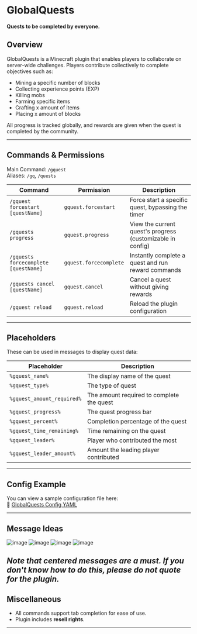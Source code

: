 # GlobalQuests

**Quests to be completed by everyone.**

## Overview

GlobalQuests is a Minecraft plugin that enables players to collaborate on server-wide challenges. Players contribute collectively to complete objectives such as:

- Mining a specific number of blocks  
- Collecting experience points (EXP)  
- Killing mobs  
- Farming specific items
- Crafting x amount of items
- Placing x amount of blocks 

All progress is tracked globally, and rewards are given when the quest is completed by the community.

---

## Commands & Permissions

Main Command: `/gquest`  
Aliases: `/gq`, `/quests`

| Command                               | Permission            | Description                                                       |
|---------------------------------------|------------------------|-------------------------------------------------------------------|
| `/gquest forcestart [questName]`      | `gquest.forcestart`    | Force start a specific quest, bypassing the timer                |
| `/gquests progress`                   | `gquest.progress`      | View the current quest's progress (customizable in config)       |
| `/gquests forcecomplete [questName]`  | `gquest.forcecomplete` | Instantly complete a quest and run reward commands               |
| `/gquests cancel [questName]`         | `gquest.cancel`        | Cancel a quest without giving rewards                            |
| `/gquest reload`                      | `gquest.reload`        | Reload the plugin configuration                                  |

---

## Placeholders

These can be used in messages to display quest data:

| Placeholder                | Description                                  |
|---------------------------|----------------------------------------------|
| `%gquest_name%`           | The display name of the quest                |
| `%gquest_type%`           | The type of quest                            |
| `%gquest_amount_required%`| The amount required to complete the quest    |
| `%gquest_progress%`       | The quest progress bar                       |
| `%gquest_percent%`        | Completion percentage of the quest           |
| `%gquest_time_remaining%` | Time remaining on the quest                  |
| `%gquest_leader%`         | Player who contributed the most              |
| `%gquest_leader_amount%`  | Amount the leading player contributed        |

---

## Config Example

You can view a sample configuration file here:  
🔗 [GlobalQuests Config YAML](https://github.com/developedbyalex/GlobalQuests/blob/main/config.yml)

---

## Message Ideas
![image](https://github.com/user-attachments/assets/be7f6854-2265-4a94-98e1-9a87261c7cf7)
![image](https://github.com/user-attachments/assets/aabc4930-9c93-43f4-a790-29369cce5c1a)
![image](https://github.com/user-attachments/assets/410eac44-b1a1-4f06-9460-fc323736b4ef)
![image](https://github.com/user-attachments/assets/29aa2ba5-53d3-4628-abbe-8e2c642f5fb1)

_Note that centered messages are a must. If you don't know how to do this, please do not quote for the plugin._
---

## Miscellaneous

- All commands support tab completion for ease of use.
- Plugin includes **resell rights**.

---
